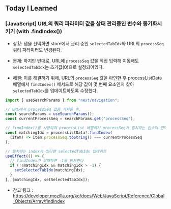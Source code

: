 ## Today I Learned

### [JavaScript] URL의 쿼리 파라미터 값을 상태 관리중인 변수와 동기화시키기 (with .findIndex())

- 상황: 탭을 선택하면 store에서 관리 중인 `selectedTabIdx`와 URL의 `processSeq` 쿼리 파라미터도 변경된다.

- 문제: 하지만 반대로, URL에 `processSeq` 값을 직접 입력해 이동해도 `selectedTabIdx`는 초기값(0)으로 설정되어있다.

- 해결: 이를 해결하기 위해, URL의 `processSeq` 값을 확인한 후 processListData 배열에서 `findIndex()` 메서드로 해당 값이 몇 번째 요소인지 찾아 `selectedTabIdx`를 업데이트하도록 수정했다.

```jsx
import { useSearchParams } from "next/navigation";

// URL에서 processSeq 값을 가져온 후,
const searchParams = useSearchParams();
const currentProcessSeq = searchParams.get("processSeq");

// findIndex()를 사용하여 processList 배열에서 processSeq가 일치하는 원소의 인덱스 찾기
const matchingIdx = processListData?.findIndex(
  (item) => item.processSeq.toString() === currentProcessSeq
);

// 일치하는 index가 있다면 selectedTabIdx 업데이트
useEffect(() => {
  // findIndex가 실패하면 -1을 반환한다
  if (!!matchingIdx && matchingIdx > -1) {
    setSelectedTabIdx(matchingIdx);
  }
}, [matchingIdx, setSelectedTabIdx]);
```

- 참고 링크 : https://developer.mozilla.org/ko/docs/Web/JavaScript/Reference/Global_Objects/Array/findIndex
